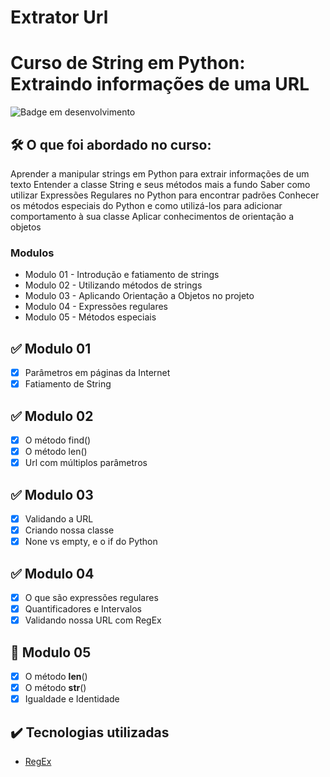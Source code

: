 # Extrator Url
# Curso de String em Python: Extraindo informações de uma URL
![Badge em desenvolvimento](https://img.shields.io/badge/Status-Em%20Desenvolvimento-green)


## :hammer_and_wrench: O que foi abordado no curso:

Aprender a manipular strings em Python para extrair informações de um texto
Entender a classe String e seus métodos mais a fundo
Saber como utilizar Expressões Regulares no Python para encontrar padrões
Conhecer os métodos especiais do Python e como utilizá-los para adicionar comportamento à sua classe
Aplicar conhecimentos de orientação a objetos

### Modulos

<ul>

   <li> Modulo 01 - Introdução e fatiamento de strings</li>
   <li> Modulo 02 - Utilizando métodos de strings</li>
   <li> Modulo 03 - Aplicando Orientação a Objetos no projeto</li>
   <li> Modulo 04 - Expressões regulares</li>
   <li> Modulo 05 - Métodos especiais</li>
   
</ul>

## :white_check_mark: Modulo 01
- [x] Parâmetros em páginas da Internet
- [x] Fatiamento de String

## :white_check_mark: Modulo 02
- [x] O método find()
- [x] O método len()
- [x] Url com múltiplos parâmetros

## :white_check_mark: Modulo 03
- [x] Validando a URL
- [x] Criando nossa classe
- [x] None vs empty, e o if do Python

## :white_check_mark: Modulo 04
- [x] O que são expressões regulares
- [X] Quantificadores e Intervalos
- [X] Validando nossa URL com RegEx

## :construction: Modulo 05
- [x] O método __len__()
- [X] O método __str__()
- [X] Igualdade e Identidade 

## ✔️ Tecnologias utilizadas
- [RegEx](https://docs.python.org/pt-br/3/howto/regex.html#regex-howto)